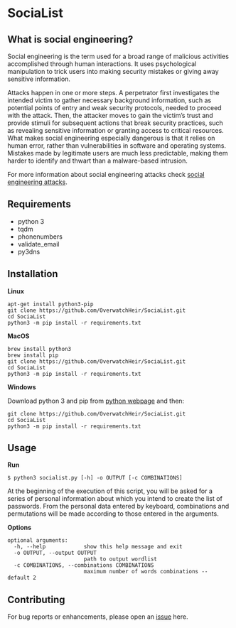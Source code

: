 # SociaList

What is social engineering?
---------------------------

Social engineering is the term used for a broad range of malicious activities accomplished through human interactions. It uses psychological manipulation to trick users into making security mistakes or giving away sensitive information.

Attacks happen in one or more steps. A perpetrator first investigates the intended victim to gather necessary background information, such as potential points of entry and weak security protocols, needed to proceed with the attack. Then, the attacker moves to gain the victim’s trust and provide stimuli for subsequent actions that break security practices, such as revealing sensitive information or granting access to critical resources. What makes social engineering especially dangerous is that it relies on human error, rather than vulnerabilities in software and operating systems. Mistakes made by legitimate users are much less predictable, making them harder to identify and thwart than a malware-based intrusion.

For more information about social engineering attacks check [social engineering attacks].

Requirements
-------------------
  - python 3
  - tqdm
  - phonenumbers
  - validate_email
  - py3dns
  
Installation
-------------

**Linux**

 ```
 apt-get install python3-pip
 git clone https://github.com/OverwatchHeir/SociaList.git
 cd SociaList
 python3 -m pip install -r requirements.txt
 ```
 
**MacOS**
 ```
 brew install python3
 brew install pip
 git clone https://github.com/OverwatchHeir/SociaList.git
 cd SociaList
 python3 -m pip install -r requirements.txt
 ```
 **Windows**
 
 Download python 3 and pip from [python webpage] and then: 
 ```
 git clone https://github.com/OverwatchHeir/SociaList.git
 cd SociaList
 python3 -m pip install -r requirements.txt
 ```
 
Usage
---------

**Run**

```$ python3 socialist.py [-h] -o OUTPUT [-c COMBINATIONS]```

At the beginning of the execution of this script, you will be asked for a series of personal information about which you intend to create the list of passwords. From the personal data entered by keyboard, combinations and permutations will be made according to those entered in the arguments.
 
**Options**
```
optional arguments:
  -h, --help            show this help message and exit
  -o OUTPUT, --output OUTPUT
                        path to output wordlist
  -c COMBINATIONS, --combinations COMBINATIONS
                        maximum number of words combinations -- default 2
```

Contributing
---------------

For bug reports or enhancements, please open an [issue] here.

[social engineering attacks]: https://www.incapsula.com/web-application-security/social-engineering-attack.html
[issue]: https://github.com/OverwatchHeir/SociaList/issues
[python webpage]: https://www.python.org/


